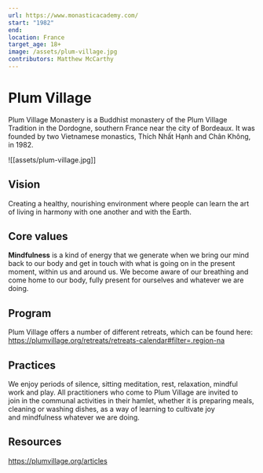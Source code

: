 ```yaml
---
url: https://www.monasticacademy.com/
start: "1982"
end: 
location: France
target_age: 18+
image: /assets/plum-village.jpg
contributors: Matthew McCarthy
---
```


# Plum Village 

Plum Village Monastery is a Buddhist monastery of the Plum Village Tradition in the Dordogne, southern France near the city of Bordeaux. It was founded by two Vietnamese monastics, Thích Nhất Hạnh and Chân Không, in 1982.

![[assets/plum-village.jpg]]

## Vision 

Creating a healthy, nourishing environment where people can learn the art of living in harmony with one another and with the Earth.

## Core values 

**Mindfulness** is a kind of energy that we generate when we bring our mind back to our body and get in touch with what is going on in the present moment, within us and around us. We become aware of our breathing and come home to our body, fully present for ourselves and whatever we are doing.

## Program 

Plum Village offers a number of different retreats, which can be found here: https://plumvillage.org/retreats/retreats-calendar#filter=.region-na

## Practices 

We enjoy periods of silence, sitting meditation, rest, relaxation, mindful work and play. All practitioners who come to Plum Village are invited to join in the communal activities in their hamlet, whether it is preparing meals, cleaning or washing dishes, as a way of learning to cultivate joy and mindfulness whatever we are doing.

## Resources 

https://plumvillage.org/articles